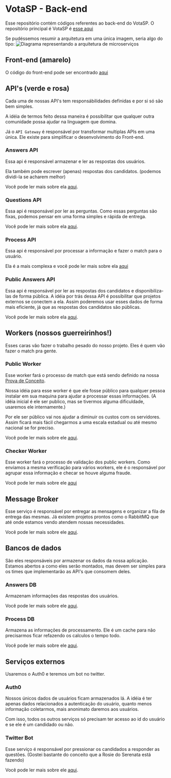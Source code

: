 # VotaSP - Back-end

Esse repositório contém códigos referentes ao back-end do VotaSP. O repositório principal é VotaSP é [esse aqui](https://github.com/minhacps/votasp)

Se pudéssemos resumir a arquitetura em uma única imagem, seria algo do tipo:
![Diagrama representando a arquitetura de microserviços](https://user-images.githubusercontent.com/903193/40364158-f93d35f4-5da7-11e8-8ba8-964a43549505.png)


## Front-end (amarelo)
O código do front-end pode ser encontrado [aqui](https://github.com/minhacps/votasp-app)

## API's (verde e rosa)
Cada uma de nossas API's tem responsábilidades definidas e por si só são bem simples.

A idéia de termos feito dessa maneira é possibilitar que qualquer outra comunidade possa ajudar na linguagem que domina.

Já o `API Gateway` é responsável por transformar multiplas APIs em uma única. Ele existe para simplificar o desenvolvimento do Front-end.

### Answers API
Essa api é responsável armazenar e ler as respostas dos usuários.

Ela também pode escrever (apenas) respostas dos candidatos. (podemos dividi-la se acharem melhor)

Você pode ler mais sobre ela [aqui](https://github.com/Minhacps/votasp-backend/tree/master/api-answers).

### Questions API
Essa api é responsável por ler as perguntas. Como essas perguntas são fixas, podemos pensar em uma forma simples e rápida de entrega.

Você pode ler mais sobre ela [aqui](https://github.com/Minhacps/votasp-backend/tree/master/api-questions).

### Process API
Essa api é responsável por processar a informação e fazer o match para o usuário.

Ela é a mais complexa e você pode ler mais sobre ela [aqui](https://github.com/Minhacps/votasp-backend/tree/master/api-process)

### Public Answers API
Essa api é responsável por ler as respostas dos candidatos e disponibiliza-las de forma pública.
A idéia por trás dessa API é possibilitar que projetos externos se conectem a ela. Assim poderemos usar esses dados de forma mais eficiente, já que as respostas dos candidatos são públicas.

Você pode ler mais sobre ela [aqui](https://github.com/Minhacps/votasp-backend/tree/master/api-public-answers).


## Workers (nossos guerreirinhos!)
Esses caras vão fazer o trabalho pesado do nosso projeto. Eles é quem vão fazer o match pra gente.

### Public Worker
Esse worker fará o processo de match que está sendo definido na nossa [Prova de Conceito](https://github.com/Minhacps/votasp-poc-matcher).

Nossa idéia para esse worker é que ele fosse público para qualquer pessoa instalar em sua maquina para ajudar a processar essas informações. (A idéia inicial é ele ser publico, mas se tivermos alguma dificuldade, usaremos ele internamente.)

Por ele ser público vai nos ajudar a diminuir os custos com os servidores. Assim ficará mais fácil chegarmos a uma escala estadual ou até mesmo nacional se for preciso.

Você pode ler mais sobre ele [aqui](https://github.com/Minhacps/votasp-backend/tree/master/worker-public).

### Checker Worker
Esse worker fará o processo de validação dos public workers. Como enviamos a mesma verificação para vários workers, ele é o responsável por agrupar essa informação e checar se houve alguma fraude.

Você pode ler mais sobre ele [aqui](https://github.com/Minhacps/votasp-backend/tree/master/worker-checker)


## Message Broker
Esse serviço é responsável por entregar as mensagens e organizar a fila de entrega das mesmas.
Já existem projetos prontos como o RabbitMQ que até onde estamos vendo atendem nossas necessidades.

Você pode ler mais sobre ele [aqui](https://github.com/Minhacps/votasp-backend/tree/master/message-broker).

## Bancos de dados
São eles responsáveis por armazenar os dados da nossa aplicação. Estamos abertos a como eles serão montados, mas devem ser simples para os times que implementarão as API's que consomem deles.

### Answers DB
Armazenam informações das respostas dos usuários.

Você pode ler mais sobre ele [aqui](https://github.com/Minhacps/votasp-backend/tree/master/api-answers/DB.md).

### Process DB
Armazena as informações de processamento. Ele é um cache para não precisarmos ficar refazendo os calculos o tempo todo.

Você pode ler mais sobre ele [aqui](https://github.com/Minhacps/votasp-backend/tree/master/api-process/DB.md).


## Serviços externos
Usaremos o Auth0 e teremos um bot no twitter.

### Auth0
Nossos únicos dados de usuários ficam armazenados lá. A idéia é ter apenas dados relacionados a autenticação do usuário, quanto menos informação coletarmos, mais anonimato daremos aos usuários.

Com isso, todos os outros serviços só precisam ter acesso ao id do usuário e se ele é um candidado ou não.

### Twitter Bot
Esse serviço é responsável por pressionar os candidados a responder as questões. (Gostei bastante do conceito que a Rosie do Serenata está fazendo)

Você pode ler mais sobre ele [aqui](https://github.com/Minhacps/votasp-backend/tree/master/bot-twitter).
